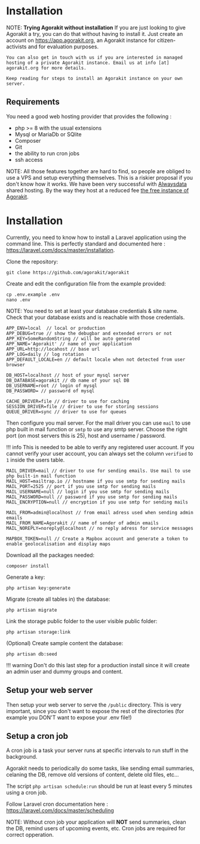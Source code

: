 # Installation

NOTE: **Trying Agorakit without installation**
    If you are just looking to give Agorakit a try, you can do that without having to install it. Just create an account on <https://app.agorakit.org>,  an Agorakit instance for citizen-activists and for evaluation purposes.

    You can also get in touch with us if you are interested in managed hosting of a private Agorakit instance. Email us at info [at] agorakit.org for more details.

    Keep reading for steps to install an Agorakit instance on your own server.

## Requirements

You need a good web hosting provider that provides the following :

- php >= 8 with the usual extensions
- Mysql or MariaDb or SQlite
- Composer
- Git
- the ability to run cron jobs
- ssh access

NOTE: All those features together are hard to find, so people are obliged to use a VPS and setup everything themselves. This is a riskier proposal if you don't know how it works. We have been very successful with [Alwaysdata](https://www.alwaysdata.com) shared hosting. By the way they host at a reduced fee [the free instance of Agorakit](https://app.agorakit.org).


# Installation

Currently, you need to know how to install a Laravel application using the command line.
This is perfectly standard and documented here : https://laravel.com/docs/master/installation.



Clone the repository:

``` 
git clone https://github.com/agorakit/agorakit
``` 


Create and edit the configuration file from the example provided:

```
cp .env.example .env
nano .env
```


NOTE: You need to set at least your database credentials & site name. Check that your database exists and is reachable with those credentials.

```
APP_ENV=local  // local or production
APP_DEBUG=true // show the debugbar and extended errors or not
APP_KEY=SomeRandomString // will be auto generated
APP_NAME='Agorakit' // name of your application
APP_URL=http://locahost // base url
APP_LOG=daily // log rotation
APP_DEFAULT_LOCALE=en // default locale when not detected from user browser

DB_HOST=localhost // host of your mysql server
DB_DATABASE=agorakit // db name of your sql DB
DB_USERNAME=root // login of mysql
DB_PASSWORD= // password of mysql

CACHE_DRIVER=file // driver to use for caching
SESSION_DRIVER=file // driver to use for storing sessions
QUEUE_DRIVER=sync // driver to use for queues
```

Then configure you mail server. For the mail driver you can use `mail` to use php built in mail function or `smtp` to use any smtp server. Choose the right port (on most servers this is 25), host and username / password.

!!! info
    This is needed to be able to verify any registered user account. If you cannot verify your user account, you can always set the column `verified` to `1` inside the users table.

```
MAIL_DRIVER=mail // driver to use for sending emails. Use mail to use php built-in mail function
MAIL_HOST=mailtrap.io // hostname if you use smtp for sending mails
MAIL_PORT=2525 // port if you use smtp for sending mails
MAIL_USERNAME=null // login if you use smtp for sending mails
MAIL_PASSWORD=null // password if you use smtp for sending mails
MAIL_ENCRYPTION=null // encryption if you use smtp for sending mails

MAIL_FROM=admin@localhost // from email adress used when sending admin emails
MAIL_FROM_NAME=Agorakit // name of sender of admin emails
MAIL_NOREPLY=noreply@localhost // no reply adress for service messages

MAPBOX_TOKEN=null // Create a Mapbox account and generate a token to enable geolocalisation and display maps
```


Download all the packages needed:

```
composer install
```

Generate a key:

```
php artisan key:generate
```

Migrate (create all tables in) the database:

```
php artisan migrate
```

Link the storage public folder to the user visible public folder:

```
php artisan storage:link
```

(Optional) Create sample content the database:

```
php artisan db:seed
```

!!! warning
    Don't do this last step for a production install since it will create an admin user and dummy groups and content.


## Setup your web server

Then setup your web server to serve the `/public` directory. This is very important, since you don't want to expose the rest of the directories (for example you DON'T want to expose your .env file!)


## Setup a cron job

A cron job is a task your server runs at specific intervals to run stuff in the background.

Agorakit needs to periodically do some tasks, like sending email summaries, celaning the DB, remove old versions of content, delete old files, etc...

The script `php artisan schedule:run` should be run at least every 5 minutes using a cron job.

Follow Laravel cron documentation here : https://laravel.com/docs/master/scheduling


NOTE: Without cron job your application will **NOT** send summaries, clean the DB, remind users of upcoming events, etc. Cron jobs are required for correct opperation.

